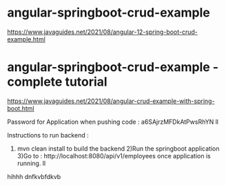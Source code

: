 # angular-springboot-crud-example
https://www.javaguides.net/2021/08/angular-12-spring-boot-crud-example.html

# angular-springboot-crud-example - complete tutorial
https://www.javaguides.net/2021/08/angular-crud-example-with-spring-boot.html

Password for Application when pushing code : a6SAjrzMFDkAtPwsRhYN
ll

Instructions to run backend  : 
1) mvn clean install to build the backend
2)Run the springboot application
3)Go to : http://localhost:8080/api/v1/employees once application is running.
ll

hihhh
dnfkvbfdkvb
